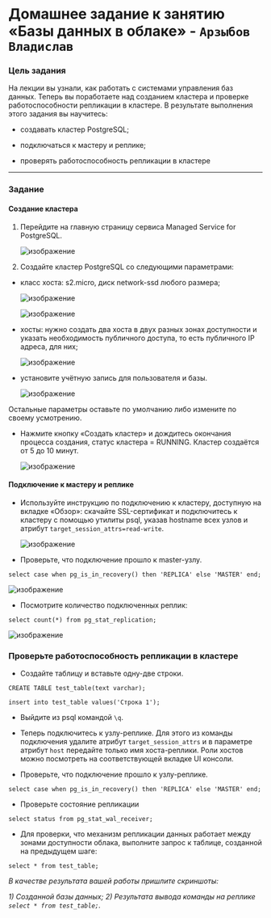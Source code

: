 # Домашнее задание к занятию «Базы данных в облаке»  - `Арзыбов Владислав`


### Цель задания

На лекции вы узнали, как работать с системами управления баз данных. Теперь вы поработаете над созданием кластера и проверке работоспособности репликации в кластере. В результате выполнения этого задания вы научитесь:

* создавать кластер PostgreSQL;

* подключаться к мастеру и реплике;

* проверять работоспособность репликации в кластере


---


### Задание


#### Создание кластера
1. Перейдите на главную страницу сервиса Managed Service for PostgreSQL.
   
   ![изображение](https://github.com/user-attachments/assets/9023dd2f-f5c6-4150-937a-b4620ab3d14b)

1. Создайте кластер PostgreSQL со следующими параметрами:
- класс хоста: s2.micro, диск network-ssd любого размера;

   ![изображение](https://github.com/user-attachments/assets/cd22bd94-2182-438a-a163-901c78df9ec6)

   ![изображение](https://github.com/user-attachments/assets/b7142cb8-5268-4ad6-8f86-c36336ad67e0)

- хосты: нужно создать два хоста в двух разных зонах доступности и указать необходимость публичного доступа, то есть публичного IP адреса, для них;

   ![изображение](https://github.com/user-attachments/assets/a08dc92b-6d05-4f31-99d8-adb2d884dc53)

- установите учётную запись для пользователя и базы.

  ![изображение](https://github.com/user-attachments/assets/d1b16262-5a18-4779-9aba-cc740aa22673)

Остальные параметры оставьте по умолчанию либо измените по своему усмотрению.

* Нажмите кнопку «Создать кластер» и дождитесь окончания процесса создания, статус кластера = RUNNING. Кластер создаётся от 5 до 10 минут.

  ![изображение](https://github.com/user-attachments/assets/b2418c0a-104a-4a52-bbf0-71e8a9594869)


#### Подключение к мастеру и реплике 

* Используйте инструкцию по подключению к кластеру, доступную на вкладке «Обзор»: cкачайте SSL-сертификат и подключитесь к кластеру с помощью утилиты psql, указав hostname всех узлов и атрибут ```target_session_attrs=read-write```.

  ![изображение](https://github.com/user-attachments/assets/4abee118-f415-4c31-b6ae-38181bbe735b)


* Проверьте, что подключение прошло к master-узлу.
```
select case when pg_is_in_recovery() then 'REPLICA' else 'MASTER' end;
```

   ![изображение](https://github.com/user-attachments/assets/5e7ea625-8547-44a2-8877-5e265fe6a5fd)


* Посмотрите количество подключенных реплик:
```
select count(*) from pg_stat_replication;
```

   ![изображение](https://github.com/user-attachments/assets/dae843f2-74e2-41cb-b46c-5662ca75f849)


### Проверьте работоспособность репликации в кластере

* Создайте таблицу и вставьте одну-две строки.
```
CREATE TABLE test_table(text varchar);
```
```
insert into test_table values('Строка 1');
```

* Выйдите из psql командой ```\q```.

* Теперь подключитесь к узлу-реплике. Для этого из команды подключения удалите атрибут ```target_session_attrs```  и в параметре атрибут ```host``` передайте только имя хоста-реплики. Роли хостов можно посмотреть на соответствующей вкладке UI консоли.

* Проверьте, что подключение прошло к узлу-реплике.
```
select case when pg_is_in_recovery() then 'REPLICA' else 'MASTER' end;
```
* Проверьте состояние репликации
```
select status from pg_stat_wal_receiver;
```

* Для проверки, что механизм репликации данных работает между зонами доступности облака, выполните запрос к таблице, созданной на предыдущем шаге:
```
select * from test_table;
```

*В качестве результата вашей работы пришлите скриншоты:*

*1) Созданной базы данных;*
*2) Результата вывода команды на реплике ```select * from test_table;```.*
